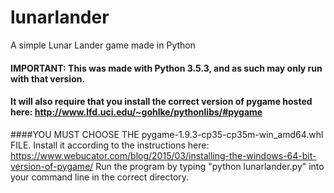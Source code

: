 # lunarlander
A simple Lunar Lander game made in Python
#### **IMPORTANT:** This was made with Python 3.5.3, and as such may only run with that version.
#### It will also require that you install the correct version of pygame hosted here: http://www.lfd.uci.edu/~gohlke/pythonlibs/#pygame
####YOU MUST CHOOSE THE pygame-1.9.3-cp35-cp35m-win_amd64.whl FILE. Install it according to the instructions here: https://www.webucator.com/blog/2015/03/installing-the-windows-64-bit-version-of-pygame/
Run the program by typing "python lunarlander.py" into your command line in the correct directory.
